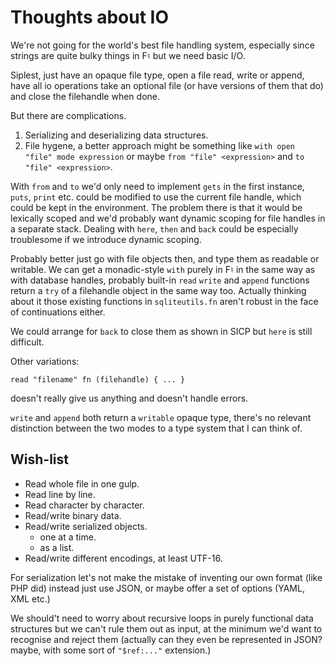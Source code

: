 # Thoughts about IO

We're not going for the world's best file handling system, especially
since strings are quite bulky things in F♮ but we need basic I/O.

Siplest, just have an opaque file type, open a file read, write or append,
have all io operations take an optional file (or have versions of them
that do) and close the filehandle when done.

But there are complications.

1. Serializing and deserializing data structures.
2. File hygene, a better approach might be something like `with open
"file" mode expression` or maybe `from "file" <expression>` and `to
"file" <expression>`.

With `from` and `to` we'd only need to implement `gets` in the first
instance, `puts`, `print` etc. could be modified to use the current file
handle, which could be kept in the environment. The problem there is that
it would be lexically scoped and we'd probably want dynamic scoping for
file handles in a separate stack. Dealing with `here`, `then` and `back`
could be especially troublesome if we introduce dynamic scoping.

Probably better just go with file objects then, and type them as readable
or writable. We can get a monadic-style `with` purely in F♮ in the same
way as with database handles, probably built-in `read` `write` and
`append` functions return a `try` of a filehandle object in the same way
too. Actually thinking about it those existing functions in
`sqliteutils.fn` aren't robust in the face of continuations either.

We could arrange for `back` to close them as shown in SICP but `here`
is still difficult.

Other variations:

```
read "filename" fn (filehandle) { ... }
```

doesn't really give us anything and doesn't handle errors.

`write` and `append` both return a `writable` opaque type, there's
no relevant distinction between the two modes to a type system that
I can think of.

## Wish-list

* Read whole file in one gulp.
* Read line by line.
* Read character by character.
* Read/write binary data.
* Read/write serialized objects.
   * one at a time.
   * as a list.
* Read/write different encodings, at least UTF-16.

For serialization let's not make the mistake of inventing our own
format (like PHP did) instead just use JSON, or maybe offer a set
of options (YAML, XML etc.)

We should't need to worry about recursive loops in purely functional
data structures but we can't rule them out as input, at the minimum
we'd want to recognise and reject them (actually can they even be
represented in JSON? maybe, with some sort of `"$ref:..."` extension.)
